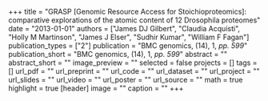 +++
title = "GRASP [Genomic Resource Access for Stoichioproteomics]: comparative explorations of the atomic content of 12 Drosophila proteomes"
date = "2013-01-01"
authors = ["James DJ Gilbert", "Claudia Acquisti", "Holly M Martinson", "James J Elser", "Sudhir Kumar", "William F Fagan"]
publication_types = ["2"]
publication = "BMC genomics, (14), 1, _pp. 599_"
publication_short = "BMC genomics, (14), 1, _pp. 599_"
abstract = ""
abstract_short = ""
image_preview = ""
selected = false
projects = []
tags = []
url_pdf = ""
url_preprint = ""
url_code = ""
url_dataset = ""
url_project = ""
url_slides = ""
url_video = ""
url_poster = ""
url_source = ""
math = true
highlight = true
[header]
image = ""
caption = ""
+++
